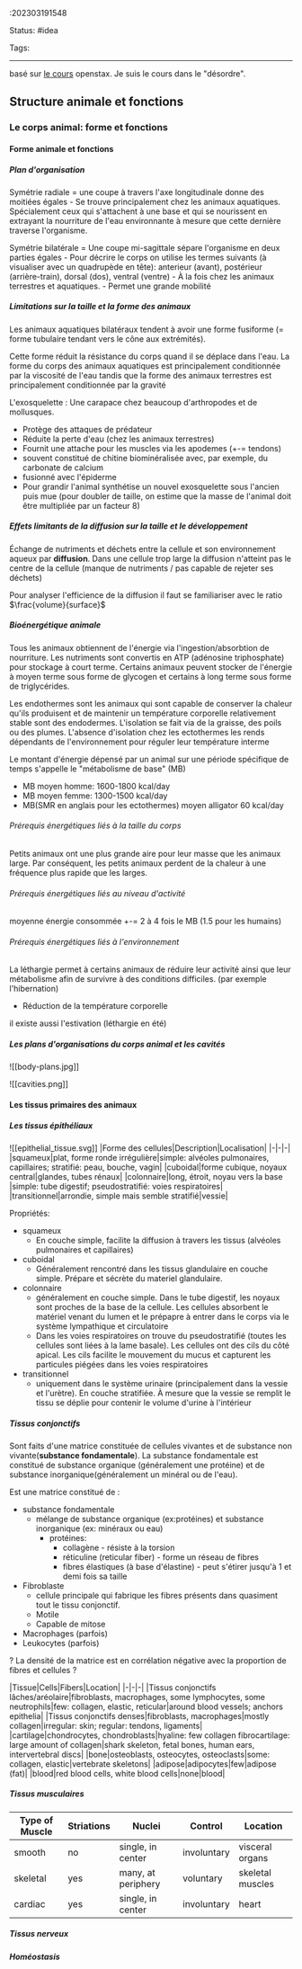 :202303191548

Status: #idea

Tags:

---

basé sur [le cours](https://openstax.org/books/biology-2e/pages/preface) openstax.
Je suis le cours dans le "désordre".

## Structure animale et fonctions
### Le corps animal: forme et fonctions

#### Forme animale et fonctions
##### Plan d'organisation

Symétrie radiale = une coupe à travers l'axe longitudinale donne des moitiées égales 
	- Se trouve principalement chez les animaux aquatiques. Spécialement ceux qui s'attachent à une base et qui se nourissent en extrayant la nourriture de l'eau environnante à mesure que cette dernière traverse l'organisme.

 Symétrie bilatérale = Une coupe mi-sagittale sépare l'organisme en deux parties égales
	 - Pour décrire le corps on utilise les termes suivants (à visualiser avec un quadrupède en tête): anterieur (avant), postérieur (arrière-train), dorsal (dos), ventral (ventre)
	 - À la fois chez les animaux terrestres et aquatiques.
	 - Permet une grande mobilité

##### Limitations sur la taille et la forme des animaux

Les animaux aquatiques bilatéraux tendent à avoir une forme fusiforme (= forme tubulaire tendant vers le cône aux extrémités).

Cette forme réduit la résistance du corps quand il se déplace dans l'eau.
La forme du corps des animaux aquatiques est principalement conditionnée par la viscosité de l'eau tandis que la forme des animaux terrestres est principalement conditionnée par la gravité

L'exosquelette : Une carapace chez beaucoup d'arthropodes et de mollusques. 
- Protège des attaques de prédateur
- Réduite la perte d'eau (chez les animaux terrestres)
- Fournit une attache pour les muscles via les apodemes (+-= tendons)
- souvent constitué de chitine biominéralisée avec, par exemple, du carbonate de calcium
- fusionné avec l'épiderme
- Pour grandir l'animal synthétise un nouvel exosquelette sous l'ancien puis mue (pour doubler de taille, on estime que la masse de l'animal doit être multipliée par un facteur 8)

##### Effets limitants de la diffusion sur la taille et le développement

Échange de nutriments et déchets entre la cellule et son environnement aqueux par **diffusion**.
Dans une cellule trop large la diffusion n'atteint pas le centre de la cellule (manque de nutriments / pas capable de rejeter ses déchets)

Pour analyser l'efficience de la diffusion il faut se familiariser avec le ratio $\frac{volume}{surface}$

##### Bioénergétique animale

Tous les animaux obtiennent de l'énergie via l'ingestion/absorbtion de nourriture. Les nutriments sont convertis en ATP (adénosine triphosphate) pour stockage à court terme. Certains animaux peuvent stocker de l'énergie à moyen terme sous forme de glycogen et certains à long terme sous forme de triglycérides.

Les endothermes sont les animaux qui sont capable de conserver la chaleur qu'ils produisent et de maintenir un température corporelle relativement stable sont des endodermes. L'isolation se fait via de la graisse, des poils ou des plumes. L'absence d'isolation chez les ectothermes les rends dépendants de l'environnement pour réguler leur température interme

Le montant d'énergie dépensé par un animal sur une période spécifique de temps s'appelle le "métabolisme de base" (MB)
- MB moyen homme: 1600-1800 kcal/day
- MB moyen femme: 1300-1500 kcal/day
- MB(SMR en anglais pour les ectothermes) moyen alligator 60 kcal/day

###### Prérequis énergétiques liés à la taille du corps

Petits animaux ont une plus grande aire pour leur masse que les animaux large. Par conséquent, les petits animaux perdent de la chaleur à une fréquence plus rapide que les larges.

###### Prérequis énergétiques liés au niveau d'activité

moyenne énergie consommée +-= 2 à 4 fois le MB (1.5 pour les humains)

###### Prérequis énergétiques liés à l'environnement

La léthargie permet à certains animaux de réduire leur activité ainsi que leur métabolisme afin de survivre à des conditions difficiles. (par exemple l'hibernation)
- Réduction de la température corporelle

il existe aussi l'estivation (léthargie en été)

##### Les plans d'organisations du corps animal et les cavités

![[body-plans.jpg]]


![[cavities.png]]


#### Les tissus primaires des animaux
##### Les tissus épithéliaux
![[epithelial_tissue.svg]]
|Forme des cellules|Description|Localisation|
|-|-|-|
|squameux|plat, forme ronde irrégulière|simple: alvéoles pulmonaires, capillaires; stratifié: peau, bouche, vagin|
|cuboidal|forme cubique, noyaux central|glandes, tubes rénaux|
|colonnaire|long, étroit, noyau vers la base |simple: tube digestif; pseudostratifié: voies respiratoires|
|transitionnel|arrondie, simple mais semble stratifié|vessie|


Propriétés:
- squameux
	- En couche simple, facilite la diffusion à travers les tissus (alvéoles pulmonaires et capillaires)
- cuboidal
	- Généralement rencontré dans les tissus glandulaire en couche simple. Prépare et sécrète du materiel glandulaire. 
- colonnaire
	- généralement en couche simple. Dans le tube digestif, les noyaux sont proches de la base de la cellule. Les cellules absorbent le matériel venant du lumen et le prépapre à entrer dans le corps via le système lympathique et circulatoire
	- Dans les voies respiratoires on trouve du pseudostratifié (toutes les cellules sont liées à la lame basale). Les cellules ont des cils du côté apical. Les cils facilite le mouvement du mucus et capturent les particules piégées dans les voies respiratoires
- transitionnel
	- uniquement dans le système urinaire (principalement dans la vessie et l'urètre). En couche stratifiée. À mesure que la vessie se remplit le tissu se déplie pour contenir le volume d'urine à l'intérieur 


##### Tissus conjonctifs

Sont faits d'une matrice constituée de cellules vivantes et de substance non vivante(**substance fondamentale**).
La substance fondamentale est constitué de substance organique (généralement une protéine) et de substance inorganique(généralement un minéral ou de l'eau). 

Est une matrice constitué de :
- substance fondamentale 
	- mélange de substance organique (ex:protéines) et substance inorganique (ex: minéraux ou eau)
		- protéines:
			- collagène - résiste à la torsion
			- réticuline (reticular fiber) - forme un réseau de fibres
			- fibres élastiques (à base d'élastine) - peut s'étirer jusqu'à 1 et demi fois sa taille
- Fibroblaste 
	- cellule principale qui fabrique les fibres présents dans quasiment tout le tissu conjonctif. 
	- Motile
	- Capable de mitose
- Macrophages (parfois)
- Leukocytes (parfois)

? La densité de la matrice est en corrélation négative avec la proportion de fibres et cellules ?

|Tissue|Cells|Fibers|Location|
|-|-|-|
|Tissus conjonctifs lâches/aréolaire|fibroblasts, macrophages, some lymphocytes, some neutrophils|few: collagen, elastic, reticular|around blood vessels; anchors epithelia|
|Tissus conjonctifs denses|fibroblasts, macrophages|mostly collagen|irregular: skin; regular: tendons, ligaments|
|cartilage|chondrocytes, chondroblasts|hyaline: few collagen fibrocartilage: large amount of collagen|shark skeleton, fetal bones, human ears, intervertebral discs|
|bone|osteoblasts, osteocytes, osteoclasts|some: collagen, elastic|vertebrate skeletons|
|adipose|adipocytes|few|adipose (fat)|
|blood|red blood cells, white blood cells|none|blood|


##### Tissus musculaires
|Type of Muscle|Striations|Nuclei|Control|Location|
|-|-|-|-|-|
|smooth|no|single, in center|involuntary|visceral organs|
|skeletal|yes|many, at periphery|voluntary|skeletal muscles|
|cardiac|yes|single, in center|involuntary|heart|


##### Tissus nerveux


##### Homéostasis

